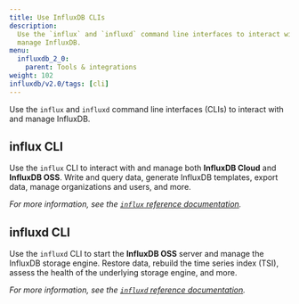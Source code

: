 ```yaml
---
title: Use InfluxDB CLIs
description:
  Use the `influx` and `influxd` command line interfaces to interact with and
  manage InfluxDB.
menu:
  influxdb_2_0:
    parent: Tools & integrations
weight: 102
influxdb/v2.0/tags: [cli]
---
```


Use the `influx` and `influxd` command line interfaces (CLIs) to interact with and
manage InfluxDB.

## influx CLI
Use the `influx` CLI to interact with and manage both **InfluxDB Cloud** and **InfluxDB OSS**.
Write and query data, generate InfluxDB templates, export data, manage organizations
and users, and more.

_For more information, see the [`influx` reference documentation](/influxdb/v2.0/reference/cli/influx/)._

## influxd CLI
Use the `influxd` CLI to start the **InfluxDB OSS** server and manage the InfluxDB storage engine.
Restore data, rebuild the time series index (TSI), assess the health of the
underlying storage engine, and more.

_For more information, see the [`influxd` reference documentation](/influxdb/v2.0/reference/cli/influxd/)._